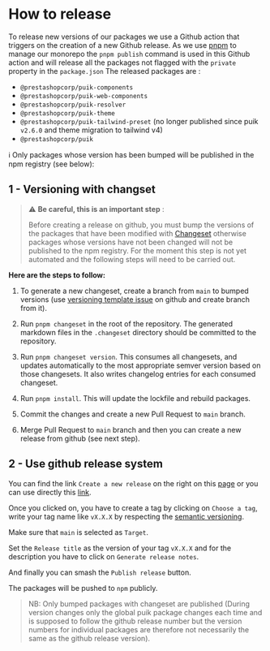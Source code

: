 # How to release

To release new versions of our packages we use a Github action that triggers on the creation of a new Github release.
As we use [pnpm](https://pnpm.io/) to manage our monorepo the `pnpm publish` command is used in this Github action and will release all the packages not flagged with the `private` property in the `package.json`
The released packages are :

- `@prestashopcorp/puik-components`
- `@prestashopcorp/puik-web-components`
- `@prestashopcorp/puik-resolver`
- `@prestashopcorp/puik-theme`
- `@prestashopcorp/puik-tailwind-preset` (no longer published since puik `v2.6.0` and theme migration to tailwind v4)
- `@prestashopcorp/puik`

ℹ️ Only packages whose version has been bumped will be published in the npm registry (see below):

## 1 - Versioning with changset

> ⚠️ **Be careful, this is an important step** :
>
> Before creating a release on github, you must bump the versions of the packages that have been modified with [Changeset](https://github.com/changesets/changesets) otherwise packages whose versions have not been changed will not be published to the npm registry.
For the moment this step is not yet automated and the following steps will need to be carried out.

**Here are the steps to follow:**

1. To generate a new changeset, create a branch from `main` to bumped versions (use [versioning template issue](https://github.com/PrestaShopCorp/puik/issues) on github and create branch from it).
2. Run `pnpm changeset` in the root of the repository. The generated markdown files in the `.changeset` directory should be committed to the repository.

3. Run `pnpm changeset version`. This consumes all changesets, and updates automatically to the most appropriate semver version based on those changesets. It also writes changelog entries for each consumed changeset.

4. Run `pnpm install`. This will update the lockfile and rebuild packages.

5. Commit the changes and create a new Pull Request to `main` branch.

6. Merge Pull Request to `main` branch and then you can create a new release from github (see next step).

## 2 - Use github release system

You can find the link `Create a new release` on the right on this [page](https://github.com/PrestaShopCorp/puik) or you can use directly this [link](https://github.com/PrestaShopCorp/puik/releases/new).

Once you clicked on, you have to create a tag by clicking on `Choose a tag`, write your tag name like `vX.X.X` by respecting the [semantic versioning](https://semver.org/).

Make sure that `main` is selected as `Target`.

Set the `Release title` as the version of your tag `vX.X.X` and for the description you have to click on `Generate release notes`.

And finally you can smash the `Publish release` button.

The packages will be pushed to `npm` publicly.

>NB: Only bumped packages with changeset are published (During version changes only the global puik package changes each time and is supposed to follow the github release number but the version numbers for individual packages are therefore not necessarily the same as the github release version).
